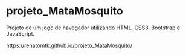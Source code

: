 # projeto_MataMosquito
Projeto de um jogo de navegador utilizando HTML, CSS3, Bootstrap e JavaScript.

https://renatomtk.github.io/projeto_MataMosquito/
